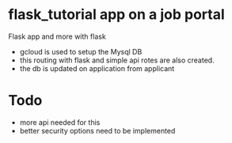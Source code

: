 # flask_tutorial app on a job portal
Flask app and more with flask
- gcloud is used to setup the Mysql DB
- this routing with flask and simple api rotes are also created.
- the db is updated on application from applicant

# Todo
- more api needed for this
- better security options need to be implemented
